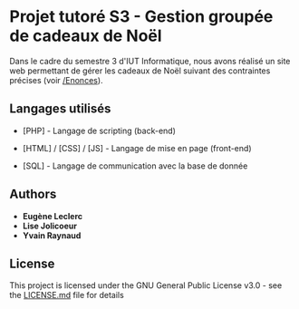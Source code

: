 # Projet tutoré S3 - Gestion groupée de cadeaux de Noël

Dans le cadre du semestre 3 d'IUT Informatique, nous avons réalisé un site web permettant de gérer les cadeaux de Noël suivant des contraintes précises (voir  [/Enonces](/Enonces)).


## Langages utilisés

* [PHP] - Langage de scripting (back-end)
* [HTML] / [CSS] / [JS] - Langage de mise en page (front-end)

* [SQL] - Langage de communication avec la base de donnée



## Authors

* **Eugène Leclerc**
* **Lise Jolicoeur**
* **Yvain Raynaud**



## License

This project is licensed under the GNU General Public License v3.0 - see the [LICENSE.md](LICENSE.md) file for details
